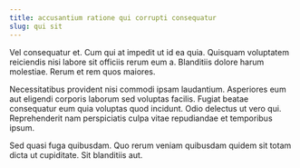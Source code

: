 ```yaml
---
title: accusantium ratione qui corrupti consequatur
slug: qui sit
---
```


Vel consequatur et. Cum qui at impedit ut id ea quia. Quisquam voluptatem reiciendis nisi labore sit officiis rerum eum a. Blanditiis dolore harum molestiae. Rerum et rem quos maiores.

Necessitatibus provident nisi commodi ipsam laudantium. Asperiores eum aut eligendi corporis laborum sed voluptas facilis. Fugiat beatae consequatur eum quia voluptas quod incidunt. Odio delectus ut vero qui. Reprehenderit nam perspiciatis culpa vitae repudiandae et temporibus ipsum.

Sed quasi fuga quibusdam. Quo rerum veniam quibusdam quidem sit totam dicta ut cupiditate. Sit blanditiis aut.
